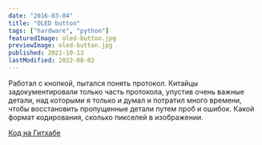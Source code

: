 ```yaml
---
date: "2016-03-04"
title: "OLED button"
tags: ["hardware", "python"]
featuredImage: oled-button.jpg
previewImage: oled-button.jpg
published: 2021-10-13
lastModified: 2022-08-02
---
```


Работал с кнопкой, пытался понять протокол. Китайцы задокументировали только часть протокола, упустив очень важные детали, над которыми я только и думал и потратил много времени, чтобы восстановить пропущенные детали путем проб и ошибок. Какой формат кодирования, сколько пикселей в изображении.

[Код на Гитхабе](https://github.com/mikolasan/oledbutton)